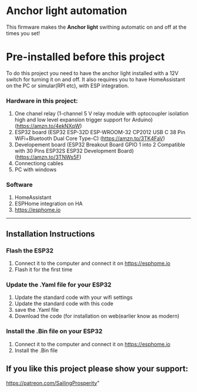 # Anchor light automation

This firmware makes the **Anchor light** swithing automatic on and off at the times you set!

# Pre-installed before this project
To do this project you need to have the anchor light installed with a 12V switch for turning it on and off.
It also requires you to have HomeAssistant on the PC or simular(RPI etc), with ESP integration.

### Hardware in this project:
1) One chanel relay (1-channel 5 V relay module with optocoupler isolation high and low level expansion trigger support for Arduino) (https://amzn.to/4ekNXqW)
2) ESP32 board (ESP32 ESP-32D ESP-WROOM-32 CP2012 USB C 38 Pin WiFi+Bluetooth Dual Core Type-C) (https://amzn.to/3TK4FaV)
3) Developement board (ESP32 Breakout Board GPIO 1 into 2 Compatible with 30 Pins ESP32S ESP32 Development Board) (https://amzn.to/3TNWs5F)
4) Connectiong cables
5) PC with windows

### Software
1) HomeAssistant
2) ESPHome integration on HA
3) https://esphome.io

---

## Installation Instructions

### Flash the ESP32
 1) Connect it to the computer and connect it on https://esphome.io
 2) Flash it for the first time

### Update the .Yaml file for your ESP32
 1) Update the standard code with your wifi settings
 2) Update the standard code with this code
 3) save the .Yaml file
 4) Download the code (for installation on web(earlier know as modern)

### Install the .Bin file on your ESP32
 1) Connect it to the computer and connect it on https://esphome.io
 2) Install the .Bin file


## If you like this project please show your support:

https://patreon.com/SailingProsperity"

